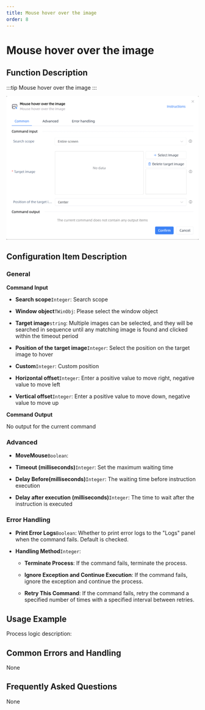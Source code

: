 ```yaml
---
title: Mouse hover over the image
order: 8
---
```


# Mouse hover over the image

## Function Description

:::tip 
Mouse hover over the image
:::

![Mouse hover over the image](../../assets/Mouse%20hover%20over%20the%20image_command.png)

## Configuration Item Description

### General

**Command Input**

- **Search scope**`Integer`: Search scope

- **Window object**`TWinObj`: Please select the window object

- **Target image**`string`: Multiple images can be selected, and they will be searched in sequence until any matching image is found and clicked within the timeout period

- **Position of the target image**`Integer`: Select the position on the target image to hover

- **Custom**`Integer`: Custom position

- **Horizontal offset**`Integer`: Enter a positive value to move right, negative value to move left

- **Vertical offset**`Integer`: Enter a positive value to move down, negative value to move up


**Command Output**

No output for the current command

### Advanced

- **MoveMouse**`Boolean`: 

- **Timeout (milliseconds)**`Integer`: Set the maximum waiting time

- **Delay Before(milliseconds)**`Integer`: The waiting time before instruction execution

- **Delay after execution (milliseconds)**`Integer`: The time to wait after the instruction is executed

### Error Handling

- **Print Error Logs**`Boolean`: Whether to print error logs to the "Logs" panel when the command fails. Default is checked. 

- **Handling Method**`Integer`:

    - **Terminate Process**: If the command fails, terminate the process.

    - **Ignore Exception and Continue Execution**: If the command fails, ignore the exception and continue the process.

    - **Retry This Command**: If the command fails, retry the command a specified number of times with a specified interval between retries.

## Usage Example

Process logic description:

## Common Errors and Handling

None

## Frequently Asked Questions

None

